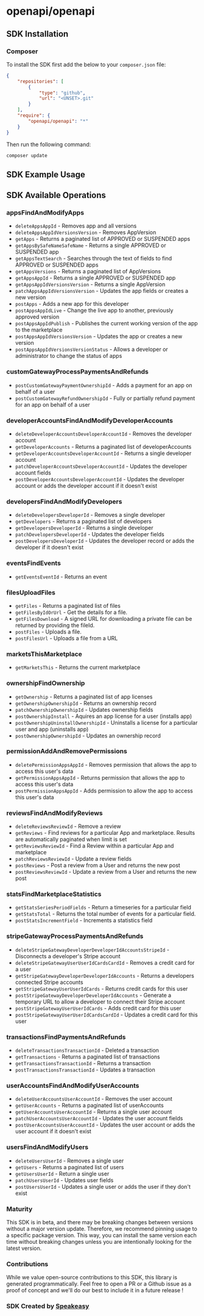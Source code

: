 # openapi/openapi

<!-- Start SDK Installation -->
## SDK Installation

### Composer

To install the SDK first add the below to your `composer.json` file:

```json
{
    "repositories": [
        {
            "type": "github",
            "url": "<UNSET>.git"
        }
    ],
    "require": {
        "openapi/openapi": "*"
    }
}
```

Then run the following command:

```bash
composer update
```
<!-- End SDK Installation -->

## SDK Example Usage
<!-- Start SDK Example Usage -->

<!-- End SDK Example Usage -->

<!-- Start SDK Available Operations -->
## SDK Available Operations


### appsFindAndModifyApps

* `deleteAppsAppId` - Removes app and all versions
* `deleteAppsAppIdVersionsVersion` - Removes AppVersion
* `getApps` - Returns a paginated list of APPROVED or SUSPENDED apps
* `getAppsBySafeNameSafeName` - Returns a single APPROVED or SUSPENDED app
* `getAppsTextSearch` - Searches through the text of fields to find APPROVED or SUSPENDED apps
* `getAppsVersions` - Returns a paginated list of AppVersions
* `getAppsAppId` - Returns a single APPROVED or SUSPENDED app
* `getAppsAppIdVersionsVersion` - Returns a single AppVersion
* `patchAppsAppIdVersionsVersion` - Updates the app fields or creates a new version
* `postApps` - Adds a new app for this developer
* `postAppsAppIdLive` - Change the live app to another, previously approved version
* `postAppsAppIdPublish` - Publishes the current working version of the app to the marketplace
* `postAppsAppIdVersionsVersion` - Updates the app or creates a new version
* `postAppsAppIdVersionsVersionStatus` - Allows a developer or administrator to change the status of apps

### customGatewayProcessPaymentsAndRefunds

* `postCustomGatewayPaymentOwnershipId` - Adds a payment for an app on behalf of a user
* `postCustomGatewayRefundOwnershipId` - Fully or partially refund payment for an app on behalf of a user

### developerAccountsFindAndModifyDeveloperAccounts

* `deleteDeveloperAccountsDeveloperAccountId` - Removes the developer account
* `getDeveloperAccounts` - Returns a paginated list of developerAccounts
* `getDeveloperAccountsDeveloperAccountId` - Returns a single developer account
* `patchDeveloperAccountsDeveloperAccountId` - Updates the developer account fields
* `postDeveloperAccountsDeveloperAccountId` - Updates the developer account or adds the developer account if it doesn't exist

### developersFindAndModifyDevelopers

* `deleteDevelopersDeveloperId` - Removes a single developer
* `getDevelopers` - Returns a paginated list of developers
* `getDevelopersDeveloperId` - Returns a single developer
* `patchDevelopersDeveloperId` - Updates the developer fields
* `postDevelopersDeveloperId` - Updates the developer record or adds the developer if it doesn't exist

### eventsFindEvents

* `getEventsEventId` - Returns an event

### filesUploadFiles

* `getFiles` - Returns a paginated list of files
* `getFilesByIdOrUrl` - Get the details for a file.
* `getFilesDownload` - A signed URL for downloading a private file can be returned by providing the fileId.
* `postFiles` - Uploads a file.
* `postFilesUrl` - Uploads a file from a URL

### marketsThisMarketplace

* `getMarketsThis` - Returns the current marketplace

### ownershipFindOwnership

* `getOwnership` - Returns a paginated list of app licenses
* `getOwnershipOwnershipId` - Returns an ownership record
* `patchOwnershipOwnershipId` - Updates ownership fields
* `postOwnershipInstall` - Aquires an app license for a user (installs app)
* `postOwnershipUninstallOwnershipId` - Uninstalls a license for a particular user and app (uninstalls app)
* `postOwnershipOwnershipId` - Updates an ownership record

### permissionAddAndRemovePermissions

* `deletePermissionAppsAppId` - Removes permission that allows the app to access this user's data
* `getPermissionAppsAppId` - Returns permission that allows the app to access this user's data
* `postPermissionAppsAppId` - Adds permission to allow the app to access this user's data

### reviewsFindAndModifyReviews

* `deleteReviewsReviewId` - Remove a review
* `getReviews` - Find reviews for a particular App and marketplace. Results are automatically paginated when limit is set
* `getReviewsReviewId` - Find a Review within a particular App and marketplace
* `patchReviewsReviewId` - Update a review fields
* `postReviews` - Post a review from a User and returns the new post
* `postReviewsReviewId` - Update a review from a User and returns the new post

### statsFindMarketplaceStatistics

* `getStatsSeriesPeriodFields` - Return a timeseries for a particular field
* `getStatsTotal` - Returns the total number of events for a particular field.
* `postStatsIncrementField` - Increments a statistics field

### stripeGatewayProcessPaymentsAndRefunds

* `deleteStripeGatewayDeveloperDeveloperIdAccountsStripeId` - Disconnects a developer's Stripe account
* `deleteStripeGatewayUserUserIdCardsCardId` - Removes a credit card for a user
* `getStripeGatewayDeveloperDeveloperIdAccounts` - Returns a developers connected Stripe accounts
* `getStripeGatewayUserUserIdCards` - Returns credit cards for this user
* `postStripeGatewayDeveloperDeveloperIdAccounts` - Generate a temporary URL to allow a developer to connect their Stripe account
* `postStripeGatewayUserUserIdCards` - Adds credit card for this user
* `postStripeGatewayUserUserIdCardsCardId` - Updates a credit card for this user

### transactionsFindPaymentsAndRefunds

* `deleteTransactionsTransactionId` - Deleted a transaction
* `getTransactions` - Returns a paginated list of transactions
* `getTransactionsTransactionId` - Returns a transaction
* `postTransactionsTransactionId` - Updates a transaction

### userAccountsFindAndModifyUserAccounts

* `deleteUserAccountsUserAccountId` - Removes the user account
* `getUserAccounts` - Returns a paginated list of userAccounts
* `getUserAccountsUserAccountId` - Returns a single user account
* `patchUserAccountsUserAccountId` - Updates the user account fields
* `postUserAccountsUserAccountId` - Updates the user account or adds the user account if it doesn't exist

### usersFindAndModifyUsers

* `deleteUsersUserId` - Removes a single user
* `getUsers` - Returns a paginated list of users
* `getUsersUserId` - Return a single user
* `patchUsersUserId` - Updates user fields
* `postUsersUserId` - Updates a single user or adds the user if they don't exist
<!-- End SDK Available Operations -->

### Maturity

This SDK is in beta, and there may be breaking changes between versions without a major version update. Therefore, we recommend pinning usage
to a specific package version. This way, you can install the same version each time without breaking changes unless you are intentionally
looking for the latest version.

### Contributions

While we value open-source contributions to this SDK, this library is generated programmatically.
Feel free to open a PR or a Github issue as a proof of concept and we'll do our best to include it in a future release !

### SDK Created by [Speakeasy](https://docs.speakeasyapi.dev/docs/using-speakeasy/client-sdks)
